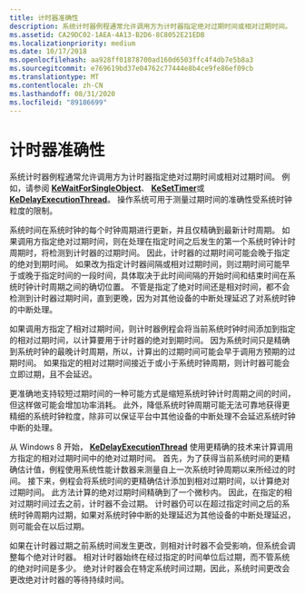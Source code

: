 ```yaml
---
title: 计时器准确性
description: 系统计时器例程通常允许调用方为计时器指定绝对过期时间或相对过期时间。
ms.assetid: CA29DC02-1AEA-4A13-B2D6-8C8052E21EDB
ms.localizationpriority: medium
ms.date: 10/17/2018
ms.openlocfilehash: aa928ff01878700ad160d6503ffc4f4db7e5b8a3
ms.sourcegitcommit: e769619bd37e04762c77444e8b4ce9fe86ef09cb
ms.translationtype: MT
ms.contentlocale: zh-CN
ms.lasthandoff: 08/31/2020
ms.locfileid: "89186699"
---
```

# <a name="timer-accuracy"></a>计时器准确性


系统计时器例程通常允许调用方为计时器指定绝对过期时间或相对过期时间。 例如，请参阅 [**KeWaitForSingleObject**](/windows-hardware/drivers/ddi/wdm/nf-wdm-kewaitforsingleobject)、 [**KeSetTimer**](/windows-hardware/drivers/ddi/wdm/nf-wdm-kesettimer)或 [**KeDelayExecutionThread**](/windows-hardware/drivers/ddi/wdm/nf-wdm-kedelayexecutionthread)。 操作系统可用于测量过期时间的准确性受系统时钟粒度的限制。

系统时间在系统时钟的每个时钟周期进行更新，并且仅精确到最新计时周期。 如果调用方指定绝对过期时间，则在处理在指定时间之后发生的第一个系统时钟计时周期时，将检测到计时器的过期时间。 因此，计时器的过期时间可能会晚于指定的绝对到期时间。 如果改为指定计时器间隔或相对过期时间，则过期时间可能早于或晚于指定时间的一段时间，具体取决于此时间间隔的开始时间和结束时间在系统时钟计时周期之间的确切位置。 不管是指定了绝对时间还是相对时间，都不会检测到计时器过期时间，直到更晚，因为对其他设备的中断处理延迟了对系统时钟的中断处理。

如果调用方指定了相对过期时间，则计时器例程会将当前系统时钟时间添加到指定的相对过期时间，以计算要用于计时器的绝对到期时间。 因为系统时间只是精确到系统时钟的最晚计时周期，所以，计算出的过期时间可能会早于调用方预期的过期时间。 如果指定的相对过期时间接近于或小于系统时钟周期，则计时器可能会立即过期，且不会延迟。

更准确地支持较短过期时间的一种可能方式是缩短系统时钟计时周期之间的时间，但这样做可能会增加功率消耗。 此外，降低系统时钟周期可能无法可靠地获得更精细的系统时钟粒度，除非可以保证平台中其他设备的中断处理不会延迟系统时钟中断的处理。

从 Windows 8 开始， [**KeDelayExecutionThread**](/windows-hardware/drivers/ddi/wdm/nf-wdm-kedelayexecutionthread) 使用更精确的技术来计算调用方指定的相对过期时间中的绝对过期时间。 首先，为了获得当前系统时间的更精确估计值，例程使用系统性能计数器来测量自上一次系统时钟周期以来所经过的时间。 接下来，例程会将系统时间的更精确估计添加到相对过期时间，以计算绝对过期时间。 此方法计算的绝对过期时间精确到了一个微秒内。 因此，在指定的相对过期时间过去之前，计时器不会过期。 计时器仍可以在超过指定时间之后的系统时钟周期内过期，如果对系统时钟中断的处理延迟为其他设备的中断处理延迟，则可能会在以后过期。

如果在计时器过期之前系统时间发生更改，则相对计时器不会受影响，但系统会调整每个绝对计时器。 相对计时器始终在经过指定的时间单位后过期，而不管系统的绝对时间是多少。 绝对计时器会在特定系统时间过期，因此，系统时间更改会更改绝对计时器的等待持续时间。

 

